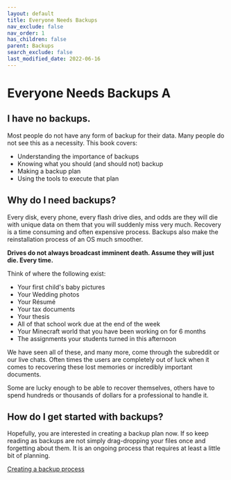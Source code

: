 ```yaml
---
layout: default
title: Everyone Needs Backups
nav_exclude: false
nav_order: 1
has_children: false
parent: Backups
search_exclude: false
last_modified_date: 2022-06-16
---
```


# Everyone Needs Backups A

## I have no backups.
Most people do not have any form of backup for their data. Many people do not see this as a necessity. This book covers:
* Understanding the importance of backups
* Knowing what you should (and should not) backup
* Making a backup plan
* Using the tools to execute that plan

## Why do I need backups?
Every disk, every phone, every flash drive dies, and odds are they will die with unique data on them that you will suddenly miss very much. Recovery is a time consuming and often expensive process. Backups also make the reinstallation process of an OS much smoother.

**Drives do not always broadcast imminent death. Assume they will just die. Every time.**

Think of where the following exist:
* Your first child's baby pictures
* Your Wedding photos
* Your Résumé
* Your tax documents
* Your thesis
* All of that school work due at the end of the week
* Your Minecraft world that you have been working on for 6 months
* The assignments your students turned in this afternoon

We have seen all of these, and many more, come through the subreddit or our live chats. Often times the users are completely out of luck when it comes to recovering these lost memories or incredibly important documents. 

Some are lucky enough to be able to recover themselves, others have to spend hundreds or thousands of dollars for a professional to handle it.

## How do I get started with backups?

Hopefully, you are interested in creating a backup plan now. If so keep reading as backups are not simply drag-dropping your files once and forgetting about them. It is an ongoing process that requires at least a little bit of planning.

[Creating a backup process](/docs/backups/creating-backups)

